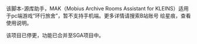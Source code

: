 该脚本-源库助手，MAK（Mobius Archive Rooms Assistant for KLEINS）适用于pc端游戏“环行旅舍”，暂不支持手机端。更多详情请搜索B站账号 绘星痕，查看使用说明。

该项目已停更，功能已合并至SGA项目中。
